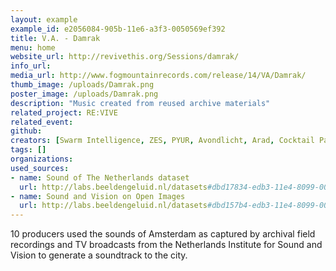 ```yaml
---
layout: example
example_id: e2056084-905b-11e6-a3f3-0050569ef392
title: V.A. - Damrak
menu: home
website_url: http://revivethis.org/Sessions/damrak/
info_url: 
media_url: http://www.fogmountainrecords.com/release/14/VA/Damrak/
thumb_image: /uploads/Damrak.png
poster_image: /uploads/Damrak.png
description: "Music created from reused archive materials"
related_project: RE:VIVE
related_event: 
github: 
creators: [Swarm Intelligence, ZES, PYUR, Avondlicht, Arad, Cocktail Party Effect, Mill Burray, Born in Flamez, Lemontrip, Know V.A.]
tags: []
organizations: 
used_sources: 
- name: Sound of The Netherlands dataset
  url: http://labs.beeldengeluid.nl/datasets#dbd17834-edb3-11e4-8099-005056a71e3a
- name: Sound and Vision on Open Images
  url: http://labs.beeldengeluid.nl/datasets#dbd157b4-edb3-11e4-8099-005056a71e3a
---
```

<p>10 producers used the sounds of Amsterdam as captured by archival field recordings and TV broadcasts from the Netherlands Institute for Sound and Vision to generate a soundtrack to the city.</p>
